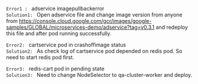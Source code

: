 `Error1 : `  adservice imagepullbackerror <br />
`Solution1: ` Open adservice file and change image version from anyone from https://console.cloud.google.com/gcr/images/google-samples/GLOBAL/microservices-demo/adservice?tag=v0.3.1 and redeploy this file and after pod running successfully.

`Error2: ` cartservice pod in crashoffimage status <br />
`Solution2: ` As check log of cartservice pod depended on redis pod. So need to start redis pod first.

`Error3: ` redis-cart pod in pending state <br />
`Solution3: ` Need to change NodeSelector to qa-cluster-worker and deploy.
